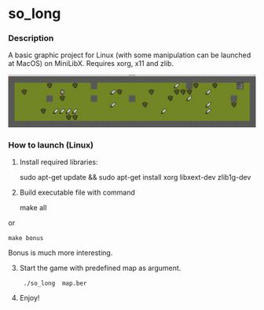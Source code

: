 # so_long

### Description
A basic graphic project for Linux (with some manipulation can be launched at MacOS) on MiniLibX.
Requires xorg, x11 and zlib.

![alt text](./assets/gameplay.png)

### How to launch (Linux)
    
1) Install required libraries:

    sudo apt-get update && sudo apt-get install xorg libxext-dev zlib1g-dev
2)  Build executable file with command


    make all

or

    make bonus

Bonus is much more interesting.

3. Start the game with predefined map as argument.


        ./so_long  map.ber
4. Enjoy!